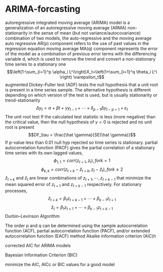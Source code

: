 # ARIMA-forcasting
autoregressive integrated moving average (ARIMA) model is a generalization of an autoregressive moving average (ARMA) 
 non-stationarity in the sense of mean (but not variance/autocovariance)
combination of two models, the auto-regressive and the moving average
auto regressive AR(p) component refers to the use of past values in the regression equation
moving average MA(q) component represents the error of the model as a combination of previous error terms
with the differencing variable d, which is used to remove the trend and convert a non-stationary time series to a stationary one
 $$\left(1-\sum_{i=1}^p \alpha_i L^i\right)X_t=\left(1+\sum_{i=1}^q \theta_i L^i \right) \varepsilon_t$$
augmented Dickey–Fuller test (ADF) tests the null hypothesis that a unit root is present in a time series sample. The alternative hypothesis is different depending on which version of the test is used, but is usually stationarity or trend-stationarity
$$\Delta y_t = \alpha + \beta t + \gamma y_{t-1} + \cdots + \delta_{p-1} \Delta y_{t-p+1} +\varepsilon_t$$
The unit root test  If the calculated test statistic is less (more negative) than the critical value, then the null hypothesis of $\gamma=0$ is rejected and no unit root is present
$$DF_\tau = \frac{\hat \gamma}{SE(\hat \gamma)}$$
If p-value less than 0.01 null hyp rejected so time series is stationary.
partial autocorrelation function (PACF) gives the partial correlation of a stationary time series with its own lagged values,
$$\phi_{1,1} = corr(z_{t+1},z_t), for k=1$$ 
$$\phi_{k,k} = corr(z_{t+k}-\hat z_{t+k},z_t-\hat z_t), for k \ge 2$$ 
$\hat z_{t+k}$ and $\hat z_t$ are linear combinations of $z_{t+1},\cdots , z_{t+k-1}$ that minimize the mean squared error of $z_{t+1}$ and $z_{t+k-1}$ respectively. For stationary processes,
$$\hat z_{t+k} = \beta_1 z_{t+k-1} + \cdots +\beta_{k-1} z_{t+1}$$ 
$$\hat z_{t} = \beta_1 z_{t+1} + \cdots +\beta_{k-1} z_{t+k-1}$$ 
Durbin–Levinson Algorithm
 

The order p and q can be determined using the sample autocorrelation function (ACF), partial autocorrelation function (PACF), and/or extended autocorrelation function (EACF) method
 Akaike information criterion (AIC)h
	

corrected AIC for ARIMA models 
 
Bayesian Information Criterion (BIC) 
 
minimize the AIC, AICc or BIC values for a good model

